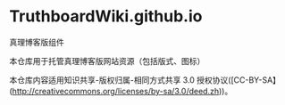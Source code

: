 # TruthboardWiki.github.io
真理博客版组件

本仓库用于托管真理博客版网站资源（包括版式、图标）

本仓库内容适用知识共享-版权归属-相同方式共享 3.0 授权协议([CC-BY-SA】(http://creativecommons.org/licenses/by-sa/3.0/deed.zh))。
